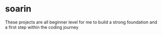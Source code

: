 # soarin
These projects are all beginner level for me to build a strong foundation and a first step within the coding journey
